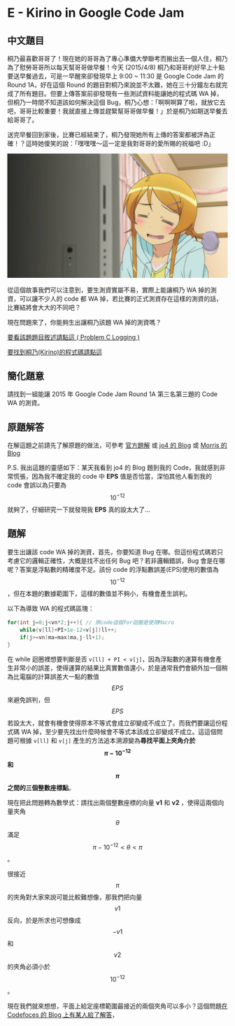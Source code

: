 # E - Kirino in Google Code Jam

## 中文題目

桐乃最喜歡哥哥了！現在她的哥哥為了專心準備大學聯考而搬出去一個人住，桐乃為了慰勞哥哥所以每天幫哥哥做早餐！今天 (2015/4/8) 桐乃和哥哥約好早上十點要送早餐過去，可是一早醒來卻發現早上 9:00 ~ 11:30 是 Google Code Jam 的 Round 1A，好在這個 Round 的題目對桐乃來說並不太難，她在三十分鐘左右就完成了所有題目。但要上傳答案前卻發現有一些測試資料能讓她的程式碼 WA 掉，但桐乃一時間不知道該如何解決這個 Bug，桐乃心想：「啊啊啊算了啦，就放它去吧，哥哥比較重要！我就直接上傳並趕緊幫哥哥做早餐！」於是桐乃如期送早餐去給哥哥了。

送完早餐回到家後，比賽已經結束了，桐乃發現她所有上傳的答案都被評為正確！？這時她傻笑的說：「嘿嘿嘿～這一定是我對哥哥的愛所賜的祝福吧 :D」

![](KirinoSmile.jpg)


從這個故事我們可以注意到，要生測資實屬不易，實際上能讓桐乃 WA 掉的測資，可以讓不少人的 code 都 WA 掉，若比賽的正式測資存在這樣的測資的話，比賽結將會大大的不同吧？

現在問題來了，你能夠生出讓桐乃該題 WA 掉的測資嗎？

[要看該題題目敘述請點這 ( Problem C Logging )](http://code.google.com/codejam/contest/4224486/dashboard#s=p2)

[要找到桐乃(Kirino)的程式碼請點這](http://code.google.com/codejam/contest/4224486/scoreboard?c=4224486#vt=1&vf=1)

## 簡化題意

請找到一組能讓 2015 年 Google Code Jam Round 1A 第三名第三題的 Code WA 的測資。

## 原題解答

在解這題之前請先了解原題的做法，可參考 [官方題解](http://code.google.com/codejam/contest/4224486/dashboard#s=a&a=2) 或 [jo4 的 Blog](http://jo4-code.blogspot.tw/2015/04/2015GCJ-Round1A.html) 或 [Morris 的 Blog](http://morris821028.github.io/2015/04/20/2015-google-code-jam-1A/)

P.S. 我出這題的靈感如下：某天我看到 jo4 的 Blog 題到我的 Code，我就感到非常慌張，因為我不確定我的 code 中 **EPS** 值是否恰當，深怕其他人看到我的 code 會誤以為只要為 $$10^{-12}$$ 就夠了，仔細研究一下就發現我 **EPS** 真的設太大了...

## 題解

要生出讓該 code WA 掉的測資，首先，你要知道 Bug 在哪。但這份程式碼若只考慮它的邏輯正確性，大概是找不出任何 Bug 吧？若非邏輯錯誤，Bug 會是在哪呢？答案是浮點數的精確度不足。該份 code 的浮點數誤差(EPS)使用的數值為 $$10^{-12}$$，但在本題的數據範圍下，這樣的數值並不夠小，有機會產生誤判。

以下為導致 WA 的程式碼區塊：
``` cpp
for(int j=0;j<vn*2;j++){ // 原code這個for迴圈是使用Macro
    while(v[ll]+PI+1e-12<v[j])ll++;
    if(j>=vn)ma=max(ma,j-ll+1);
}
```
在 while 迴圈裡想要判斷是否 `v[ll] + PI < v[j]`，因為浮點數的運算有機會產生非常小的誤差，使得運算的結果比真實數值還小，於是通常我們會額外加一個稍為比電腦的計算誤差大一點的數值 $$EPS$$ 來避免誤判，但 $$EPS$$ 若設太大，就會有機會使得原本不等式會成立卻變成不成立了。而我們要讓這份程式碼 WA 掉，至少要先找出什麼時候會不等式本該成立卻變成不成立。這這個問題可根據 `v[ll]` 和 `v[j]` 產生的方法追本溯源變為**尋找平面上夾角介於 $$\pi- 10^{-12}$$ 和 $$\pi$$ 之間的三個整數座標點**。

現在把此問題轉為數學式：請找出兩個整數座標的向量 **v1** 和 **v2** ，使得這兩個向量夾角 $$\theta$$ 滿足 $$\pi - 10^{-12} < \theta < \pi $$。

很接近 $$\pi$$ 的夾角對大家來說可能比較難想像，那我們把向量 $$v1$$ 反向，於是所求也可想像成 $$-v1$$ 和 $$v2$$  的夾角必須小於 $$10^{-12}$$。

現在我們就來想想，平面上給定座標範圍最接近的兩個夾角可以多小？這個問題[在 Codefoces 的 Blog 上有某人給了解答](http://codeforces.com/blog/entry/17602)，